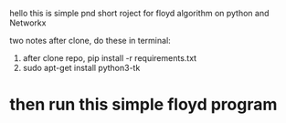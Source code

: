 hello this is simple pnd short roject for floyd algorithm on python and Networkx


two notes after clone, do these in terminal:
1) after clone repo, pip install -r requirements.txt
2) sudo apt-get install python3-tk

# then run this simple floyd program
